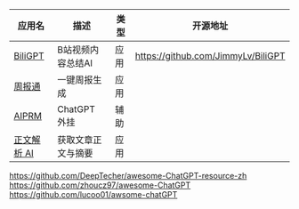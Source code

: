 | 应用名 | 描述 | 类型 | 开源地址 |
| ------ | ---- | ---- | -------- |
| [BiliGPT](https://b.jimmylv.cn/)      | B站视频内容总结AI  | 应用 | https://github.com/JimmyLv/BiliGPT |
| [周报通](https://zhoubaotong.com/zh)  | 一键周报生成       | 应用 |                                    |
| [AIPRM](https://www.aiprm.com/  )     | ChatGPT 外挂       | 辅助 |                                    |
| [正文解析 AI](https://beta.simp.red/) | 获取文章正文与摘要 | 应用 |                                    |


https://github.com/DeepTecher/awesome-ChatGPT-resource-zh  
https://github.com/zhoucz97/awesome-ChatGPT  
https://github.com/lucoo01/awsome-chatGPT  